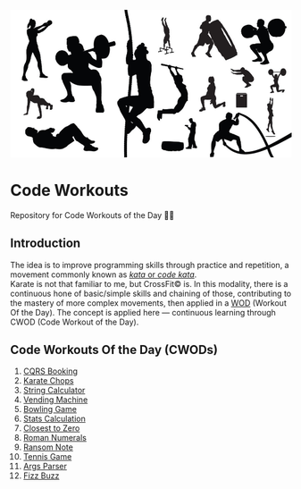 ![banner](./images/workout.jpg)

# Code Workouts
Repository for Code Workouts of the Day 💪🏼

## Introduction
The idea is to improve programming skills through practice and repetition, a movement commonly known as [_kata_ or _code kata_](http://codekata.com/).\
Karate is not that familiar to me, but CrossFit&copy; is. In this modality, there is a continuous hone of basic/simple skills and chaining of those, contributing to the mastery of more complex movements, then applied in a [WOD](https://www.crossfit.com/workout/) (Workout Of the Day). The concept is applied here &mdash; continuous learning through CWOD (Code Workout of the Day).

## Code Workouts Of the Day (CWODs)

1. [CQRS Booking](./CQRSBooking/)
1. [Karate Chops](./KarateChops/)
1. [String Calculator](./StringCalculator/)
1. [Vending Machine](./VendingMachine/)
1. [Bowling Game](./BowlingGame/)
1. [Stats Calculation](./StatsCalculation)
1. [Closest to Zero](./Closest2Zero)
1. [Roman Numerals](./RomanNumerals)
1. [Ransom Note](./RansomNote)
1. [Tennis Game](./TennisGame)
1. [Args Parser](./ArgsParser)
1. [Fizz Buzz](./FizzBuzz)
